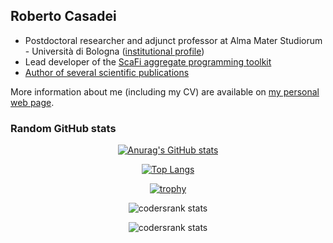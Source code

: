 ## Roberto Casadei

- Postdoctoral researcher and adjunct professor at Alma Mater Studiorum - Università di Bologna ([institutional profile](https://www.unibo.it/sitoweb/roby.casadei/en))
- Lead developer of the [ScaFi aggregate programming toolkit](https://scafi.github.io/)
- [Author of several scientific publications](https://dblp.uni-trier.de/pid/183/5159.html)

More information about me (including my CV) are available on [my personal web page](https://robertocasadei.github.io).

### Random GitHub stats

<div align="center">

[![Anurag's GitHub stats](https://github-readme-stats.vercel.app/api?username=metaphori)](https://github.com/anuraghazra/github-readme-stats)

[![Top Langs](https://github-readme-stats.vercel.app/api/top-langs/?username=metaphori&hide=html,css,xslt,makefile&langs_count=30)](https://github.com/anuraghazra/github-readme-stats)

[![trophy](https://github-profile-trophy.vercel.app/?username=metaphori)](https://github.com/ryo-ma/github-profile-trophy)

![codersrank stats](https://cr-ss-service.azurewebsites.net/api/ScreenShot?widget=summary&username=metaphori)

![codersrank stats](https://cr-skills-chart-widget.azurewebsites.net/api/api?username=metaphori)

</div>


<!--
**metaphori/metaphori** is a ✨ _special_ ✨ repository because its `README.md` (this file) appears on your GitHub profile.

Here are some ideas to get you started:

- 🔭 I’m currently working on ...
- 🌱 I’m currently learning ...
- 👯 I’m looking to collaborate on ...
- 🤔 I’m looking for help with ...
- 💬 Ask me about ...
- 📫 How to reach me: ...
- 😄 Pronouns: ...
- ⚡ Fun fact: ...
-->
